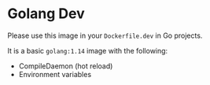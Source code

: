 # Golang Dev

Please use this image in your `Dockerfile.dev` in Go projects.

It is a basic `golang:1.14` image with the following:

 - CompileDaemon (hot reload)
 - Environment variables
